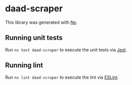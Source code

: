 # daad-scraper

This library was generated with [Nx](https://nx.dev).

## Running unit tests

Run `nx test daad-scraper` to execute the unit tests via [Jest](https://jestjs.io).

## Running lint

Run `nx lint daad-scraper` to execute the lint via [ESLint](https://eslint.org/).
